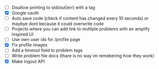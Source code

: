 - [ ] Disallow printing to std(out|err) with a tag
- [x] Google oauth
- [ ] Auto save code (check if content has changed every 10 seconds) or maybye dont because it could overwrite code
- [ ] Projects where you can add link to multiple problems with an amplify inspired UI
- [ ] Use own user ids for /profile page
- [x] Fix profile images
- [ ] Add a timeout field to problem tags
- [ ] Write problem file docs (thare is no way im remebering how they work)
- [x] Make logout API
